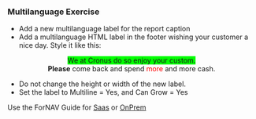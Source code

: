 ### Multilanguage Exercise

* Add a new multilanguage label for the report caption
* Add a multilanguage HTML label in the footer wishing your customer a nice day. Style it like this:

<div><p style="text-align: center;"><span style="background-color: #00ff00;">We at Cronus do so enjoy your custom.</span><br> <strong>Please</strong> come back and spend <span style="color: #ff0000;">more</span> and more cash.</p></div>

* Do not change the height or width of the new label.
* Set the label to Multiline = Yes, and Can Grow = Yes

Use the ForNAV Guide for [Saas](https://renebrummel.github.io/ForNAVGuide/#/ForNAVForBCSaaS/EditYourFirstReport) or [OnPrem](https://renebrummel.github.io/ForNAVGuide/#/ForNAVForBCOnPrem/EditYourFirstReport)